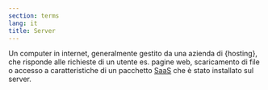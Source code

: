 ```yaml
---
section: terms
lang: it
title: Server
---
```


Un computer in internet, generalmente gestito da una azienda di {hosting}, che risponde alle richieste di un utente es. pagine web, scaricamento di file o accesso a caratteristiche di un pacchetto [SaaS](/glossary/it/saas/) che è stato installato sul server.
